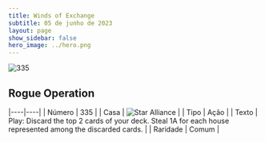 ```yaml
---
title: Winds of Exchange
subtitle: 05 de junho de 2023
layout: page
show_sidebar: false
hero_image: ../hero.png
---
```


![335](https://mastervault-storage-prod.s3.amazonaws.com/media/card_front/en/600_335_27ff13eb6569_en.png)


## Rogue Operation

|----|----|
| Número | 335 |
| Casa | ![Star Alliance](https://archonarcana.com/images/thumb/7/7d/Star_Alliance.png/22px-Star_Alliance.png "Aliança Estelar") |
| Tipo | Ação |
| Texto | Play: Discard the top 2 cards of your deck. Steal 1A for each house represented among the discarded cards.  |
| Raridade | Comum |
